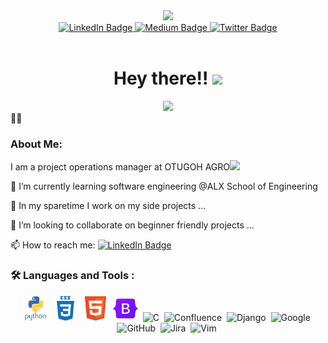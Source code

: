 <div id="header" align="center">
  <img src="https://media.giphy.com/media/qgQUggAC3Pfv687qPC/giphy.gif" width=500px/>
</div>
<div id="badges" align="center">
  <a href="https://www.linkedin.com/in/emmanuel-ugbaje-b19227161/">
    <img src="https://img.shields.io/badge/LinkedIn-blue?style=for-the-badge&logo=linkedin&logoColor=white" alt="LinkedIn Badge"/>
  </a>
  <a href="https://medium.com/@aigbemanuel">
    <img src="https://img.shields.io/badge/Medium-black?style=for-the-badge&logo=Medium&logoColor=green" alt="Medium Badge"/>
  </a>
  <a href="https://twitter.com/AigbeManuel">
    <img src="https://img.shields.io/badge/Twitter-blue?style=for-the-badge&logo=twitter&logoColor=white" alt="Twitter Badge"/>
  </a>
</div>
<div id="visitors" align="center">
  <img src="https://komarev.com/ghpvc/?username=Oghie-1&style=flat-square&color=red" alt=""/>
</div>
<div id="welcome_message" align="center">
  <h1>
  Hey there!!
  <img src="https://media.giphy.com/media/hvRJCLFzcasrR4ia7z/giphy.gif" width="60px"/>
</h1>
</div>
<div id="header" align="center">
  <img src="https://media.giphy.com/media/M9gbBd9nbDrOTu1Mqx/giphy.gif" width="100"/>
</div>
👨‍💻<h3>About Me: </h3>
<p>I am a project operations manager at OTUGOH AGRO<img src="https://media.giphy.com/media/WUlplcMpOCEmTGBtBW/giphy.gif" width="30"></p>
<p>🔭  I’m currently learning software engineering @ALX School of Engineering</p>
<p>🌱  In my sparetime I work on my side projects ...</p>
<p> 👯  I’m looking to collaborate on beginner friendly projects ... </p>
<p>📫 How to reach me:  <a href="https://www.linkedin.com/in/emmanuel-ugbaje-b19227161/">
    <img src="https://img.shields.io/badge/LinkedIn-blue?style=for-the-badge&logo=linkedin&logoColor=white" alt="LinkedIn Badge"/>
  </a></p>
  
### :hammer_and_wrench: Languages and Tools : 
<div id="Language and Tools" align="center">
  <img src="https://github.com/devicons/devicon/blob/master/icons/python/python-original-wordmark.svg" title="Python" alt="Java" width="40" height="40"/>&nbsp;
  <img src="https://github.com/devicons/devicon/blob/master/icons/css3/css3-plain-wordmark.svg"  title="CSS3" alt="CSS" width="40" height="40"/>&nbsp;
  <img src="https://github.com/devicons/devicon/blob/master/icons/html5/html5-original.svg" title="HTML5" alt="HTML" width="40" height="40"/>&nbsp;
  <img src="https://github.com/devicons/devicon/blob/master/icons/bootstrap/bootstrap-original.svg" title="BootStrap" alt="Bootstrap" width="40" height="40"/>&nbsp;
   <img src="https://github.com/devicons/devicon/blob/master/icons/icons/c/c-original.svg" title="C" alt="C" width="40" height="40"/>&nbsp;
  <img src="https://github.com/devicons/devicon/blob/master/icons/icons/confluence/confluence-original.svg" title="Confluence" alt="Confluence" width="40" height="40"/>&nbsp;
  <img src="https://github.com/devicons/devicon/blob/master/icons/icons/django/django-plain-wordmark.svg" title="Django" alt="Django" width="40" height="40"/>&nbsp;
  <img src="https://github.com/devicons/devicon/blob/master/icons/icons//googlecloud/googlecloud-original.svg" title="Google" alt="Google" width="40" height="40"/>&nbsp;
  <img src="https://github.com/devicons/devicon/blob/master/icons/icons/github/github-original.svg" title="GitHub" alt="GitHub" width="40" height="40"/>&nbsp;
  <img src="https://github.com/devicons/devicon/blob/master/icons/icons/github/jira/jira-original.svg" title="Jira" alt="Jira" width="40" height="40"/>&nbsp;
  <img src="https://github.com/devicons/devicon/blob/master/icons/icons/vim/vim-original.svg" title="Vim" alt="Vim" width="40" height="40"/>&nbsp;
</div>
